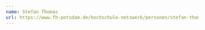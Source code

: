 ```yaml
---
name: Stefan Thomas
url: https://www.fh-potsdam.de/hochschule-netzwerk/personen/stefan-thomas
---
```

